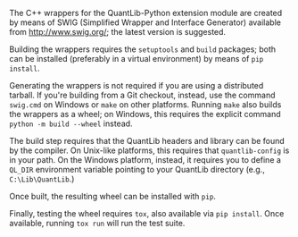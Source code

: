 
The C++ wrappers for the QuantLib-Python extension module are created
by means of SWIG (Simplified Wrapper and Interface Generator)
available from <http://www.swig.org/>; the latest version is suggested.

Building the wrappers requires the `setuptools` and `build` packages;
both can be installed (preferably in a virtual environment) by means
of `pip install`.

Generating the wrappers is not required if you are using a distributed
tarball. If you're building from a Git checkout, instead, use the
command `swig.cmd` on Windows or `make` on other platforms.  Running
`make` also builds the wrappers as a wheel; on Windows, this requires
the explicit command `python -m build --wheel` instead.

The build step requires that the QuantLib headers and library can be
found by the compiler. On Unix-like platforms, this requires that
`quantlib-config` is in your path. On the Windows platform, instead,
it requires you to define a `QL_DIR` environment variable pointing to
your QuantLib directory (e.g., `C:\Lib\QuantLib`.)

Once built, the resulting wheel can be installed with `pip`.

Finally, testing the wheel requires `tox`, also available via
`pip install`.  Once available, running `tox run` will run the
test suite.


